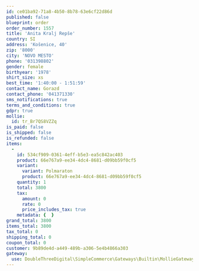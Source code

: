 ```yaml
---
id: ce01ba92-71a8-4b50-8b78-63e6cf22d86d
published: false
blueprint: order
order_number: 1557
title: 'Anita Kralj Repše'
country: SI
address: 'Košenice, 40'
zip: '8000'
city: 'NOVO MESTO'
phone: '031398802'
gender: female
birthyear: '1978'
shirt_size: xs
best_time: '1:40:00 - 1:51:59'
contact_name: Gorazd
contact_phone: '041371330'
sms_notifications: true
terms_and_conditions: true
gdpr: true
mollie:
  id: tr_Br7QS8VZZq
is_paid: false
is_shipped: false
is_refunded: false
items:
  -
    id: 534cf909-0361-4eff-b5e3-ea5c842ac403
    product: 66e767a9-ee34-4dc4-8681-d09bb59f0cf5
    variant:
      variant: Polmaraton
      product: 66e767a9-ee34-4dc4-8681-d09bb59f0cf5
    quantity: 1
    total: 3800
    tax:
      amount: 0
      rate: 0
      price_includes_tax: true
    metadata: {  }
grand_total: 3800
items_total: 3800
tax_total: 0
shipping_total: 0
coupon_total: 0
customer: 9b89de4d-a449-489b-a306-5e4b4866a303
gateway:
  use: DoubleThreeDigital\SimpleCommerce\Gateways\Builtin\MollieGateway
---
```

